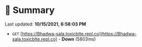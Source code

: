 # 📖 Summary
Last updated: **10/15/2021, 6:58:03 PM**

- `GET` [https://Bhadwa-sala.toxicblte.repl.co](https://Bhadwa-sala.toxicblte.repl.co) - **Down** (5803ms)
